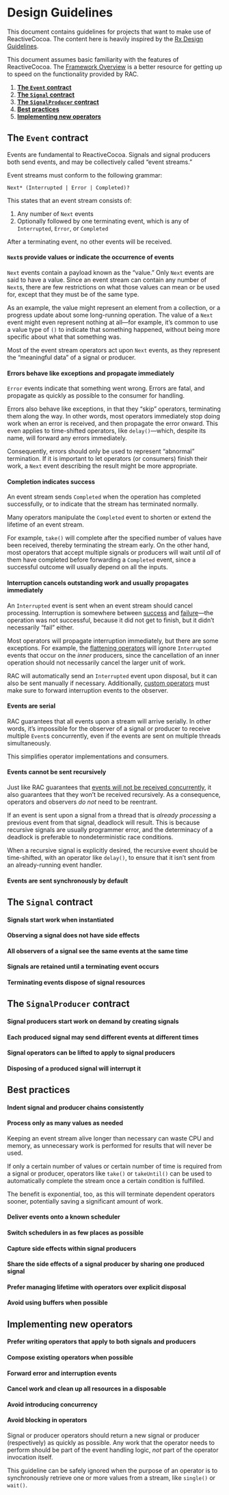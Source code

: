# Design Guidelines

This document contains guidelines for projects that want to make use of
ReactiveCocoa. The content here is heavily inspired by the [Rx Design
Guidelines](http://blogs.msdn.com/b/rxteam/archive/2010/10/28/rx-design-guidelines.aspx).

This document assumes basic familiarity
with the features of ReactiveCocoa. The [Framework Overview][] is a better
resource for getting up to speed on the functionality provided by RAC.

1. **[The `Event` contract](#the-event-contract)**
1. **[The `Signal` contract](#the-signal-contract)**
1. **[The `SignalProducer` contract](#the-signalproducer-contract)**
1. **[Best practices](#best-practices)**
1. **[Implementing new operators](#implementing-new-operators)**

## The `Event` contract

Events are fundamental to ReactiveCocoa. Signals and signal producers both send
events, and may be collectively called “event streams.”

Event streams must conform to the following grammar:

```
Next* (Interrupted | Error | Completed)?
```

This states that an event stream consists of:

 1. Any number of `Next` events
 1. Optionally followed by one terminating event, which is any of `Interrupted`, `Error`, or `Completed`

After a terminating event, no other events will be received.

#### `Next`s provide values or indicate the occurrence of events

`Next` events contain a payload known as the “value.” Only `Next` events are
said to have a value. Since an event stream can contain any number of `Next`s,
there are few restrictions on what those values can mean or be used for, except
that they must be of the same type.

As an example, the value might represent an element from a collection, or
a progress update about some long-running operation. The value of a `Next` event
might even represent nothing at all—for example, it’s common to use a value type
of `()` to indicate that something happened, without being more specific about
what that something was.

Most of the event stream operators act upon `Next` events, as they represent the
“meaningful data” of a signal or producer.

#### Errors behave like exceptions and propagate immediately

`Error` events indicate that something went wrong. Errors are fatal, and
propagate as quickly as possible to the consumer for handling.

Errors also behave like exceptions, in that they “skip” operators, terminating
them along the way. In other words, most operators immediately stop doing work
when an error is received, and then propagate the error onward. This even
applies to time-shifted operators, like `delay()`—which, despite its name, will
forward any errors immediately.

Consequently, errors should only be used to represent “abnormal” termination. If
it is important to let operators (or consumers) finish their work, a `Next`
event describing the result might be more appropriate.

#### Completion indicates success

An event stream sends `Completed` when the operation has completed successfully,
or to indicate that the stream has terminated normally.

Many operators manipulate the `Completed` event to shorten or extend the
lifetime of an event stream.

For example, `take()` will complete after the specified number of values have
been received, thereby terminating the stream early. On the other hand, most
operators that accept multiple signals or producers will wait until _all_ of
them have completed before forwarding a `Completed` event, since a successful
outcome will usually depend on all the inputs.

#### Interruption cancels outstanding work and usually propagates immediately

An `Interrupted` event is sent when an event stream should cancel processing.
Interruption is somewhere between [success](#completion-indicates-success)
and [failure](#errors-behave-like-exceptions-and-propagate-immediately)—the
operation was not successful, because it did not get to finish, but it didn’t
necessarily “fail” either.

Most operators will propagate interruption immediately, but there are some
exceptions. For example, the [flattening operators][flatten] will ignore
`Interrupted` events that occur on the _inner_ producers, since the cancellation
of an inner operation should not necessarily cancel the larger unit of work.

RAC will automatically send an `Interrupted` event upon disposal, but it can
also be sent manually if necessary. Additionally, [custom
operators](#implementing-new-operators) must make sure to forward interruption
events to the observer.

#### Events are serial

RAC guarantees that all events upon a stream will arrive serially. In other
words, it’s impossible for the observer of a signal or producer to receive
multiple `Event`s concurrently, even if the events are sent on multiple threads
simultaneously.

This simplifies operator implementations and consumers.

#### Events cannot be sent recursively

Just like RAC guarantees that [events will not be received
concurrently](#events-are-serial), it also guarantees that they won’t be
received recursively. As a consequence, operators and observers _do not_ need to
be reentrant.

If an event is sent upon a signal from a thread that is _already processing_
a previous event from that signal, deadlock will result. This is because
recursive signals are usually programmer error, and the determinacy of
a deadlock is preferable to nondeterministic race conditions.

When a recursive signal is explicitly desired, the recursive event should be
time-shifted, with an operator like `delay()`, to ensure that it isn’t sent from
an already-running event handler.

#### Events are sent synchronously by default

## The `Signal` contract

#### Signals start work when instantiated
#### Observing a signal does not have side effects
#### All observers of a signal see the same events at the same time
#### Signals are retained until a terminating event occurs
#### Terminating events dispose of signal resources

## The `SignalProducer` contract

#### Signal producers start work on demand by creating signals
#### Each produced signal may send different events at different times
#### Signal operators can be lifted to apply to signal producers
#### Disposing of a produced signal will interrupt it

## Best practices

#### Indent signal and producer chains consistently
#### Process only as many values as needed

Keeping an event stream alive longer than necessary can waste CPU and memory, as
unnecessary work is performed for results that will never be used.

If only a certain number of values or certain number of time is required from
a signal or producer, operators like `take()` or `takeUntil()` can be used to
automatically complete the stream once a certain condition is fulfilled.

The benefit is exponential, too, as this will terminate dependent operators
sooner, potentially saving a significant amount of work.

#### Deliver events onto a known scheduler
#### Switch schedulers in as few places as possible
#### Capture side effects within signal producers
#### Share the side effects of a signal producer by sharing one produced signal
#### Prefer managing lifetime with operators over explicit disposal
#### Avoid using buffers when possible

## Implementing new operators

#### Prefer writing operators that apply to both signals and producers
#### Compose existing operators when possible
#### Forward error and interruption events
#### Cancel work and clean up all resources in a disposable
#### Avoid introducing concurrency
#### Avoid blocking in operators

Signal or producer operators should return a new signal or producer
(respectively) as quickly as possible. Any work that the operator needs to
perform should be part of the event handling logic, _not_ part of the operator
invocation itself.

This guideline can be safely ignored when the purpose of an operator is to
synchronously retrieve one or more values from a stream, like `single()` or
`wait()`.

[flatten]: BasicOperators.md#flattening-producers
[Framework Overview]: FrameworkOverview.md

